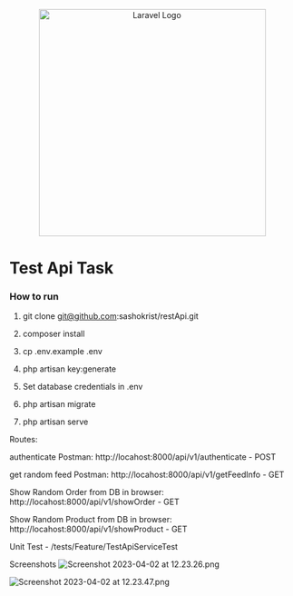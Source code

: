<p align="center"><a href="https://laravel.com" target="_blank"><img src="https://raw.githubusercontent.com/laravel/art/master/logo-lockup/5%20SVG/2%20CMYK/1%20Full%20Color/laravel-logolockup-cmyk-red.svg" width="400" alt="Laravel Logo"></a></p>

<h1>Test Api Task</h1>

<h3>How to run</h3>

1. git clone git@github.com:sashokrist/restApi.git

2. composer install

3. cp .env.example .env

4. php artisan key:generate

5. Set database credentials in .env

6. php artisan migrate

7. php artisan serve

<p>Routes:

authenticate Postman: http://locahost:8000/api/v1/authenticate - POST


get random feed Postman: http://locahost:8000/api/v1/getFeedInfo - GET


Show Random Order from DB in browser: http://locahost:8000/api/v1/showOrder - GET


Show Random Product from DB in browser: http://locahost:8000/api/v1/showProduct  - GET

</p>

<p>Unit Test - /tests/Feature/TestApiServiceTest</p>

Screenshots
![Screenshot 2023-04-02 at 12.23.26.png](..%2FScreenshot%202023-04-02%20at%2012.23.26.png)

![Screenshot 2023-04-02 at 12.23.47.png](..%2FScreenshot%202023-04-02%20at%2012.23.47.png)
